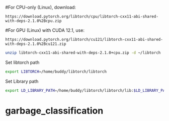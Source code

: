 #For CPU-only (Linux), download:

```link
https://download.pytorch.org/libtorch/cpu/libtorch-cxx11-abi-shared-with-deps-2.1.0%2Bcpu.zip
```

#For GPU (Linux) with CUDA 12.1, use:
```link
https://download.pytorch.org/libtorch/cu121/libtorch-cxx11-abi-shared-with-deps-2.1.0%2Bcu121.zip
```

```bash
unzip libtorch-cxx11-abi-shared-with-deps-2.1.0+cpu.zip -d ~/libtorch
```
Set libtorch path
```bash
export LIBTORCH=/home/buddy/libtorch/libtorch
```
Set Library path
```bash
export LD_LIBRARY_PATH=/home/buddy/libtorch/libtorch/lib:$LD_LIBRARY_PATH
```

# garbage_classification
